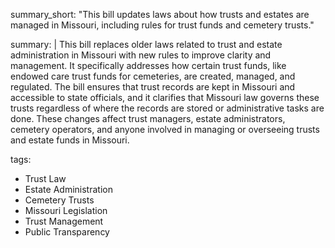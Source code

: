 summary_short: "This bill updates laws about how trusts and estates are managed in Missouri, including rules for trust funds and cemetery trusts."

summary: |
  This bill replaces older laws related to trust and estate administration in Missouri with new rules to improve clarity and management. It specifically addresses how certain trust funds, like endowed care trust funds for cemeteries, are created, managed, and regulated. The bill ensures that trust records are kept in Missouri and accessible to state officials, and it clarifies that Missouri law governs these trusts regardless of where the records are stored or administrative tasks are done. These changes affect trust managers, estate administrators, cemetery operators, and anyone involved in managing or overseeing trusts and estate funds in Missouri.

tags:
  - Trust Law
  - Estate Administration
  - Cemetery Trusts
  - Missouri Legislation
  - Trust Management
  - Public Transparency
